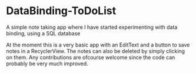# DataBinding-ToDoList
A simple note taking app where I have started experimenting with data binding, using a SQL database

At the moment this is a very basic app with an EditText and a button to save notes in a RecyclerView.
The notes can also be deleted by simply clicking on them. Any contributions are ofcourse welcome since
the code can probably be very much improved.
